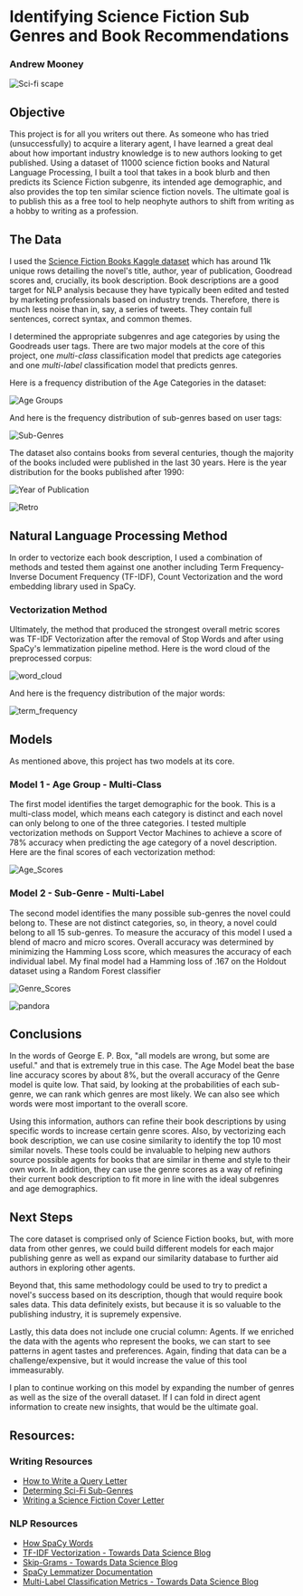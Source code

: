 # Identifying Science Fiction Sub Genres and Book Recommendations
### Andrew Mooney

![Sci-fi scape](images/sci_fi_scape.jpeg)

## Objective

This project is for all you writers out there. As someone who has tried (unsuccessfully) to acquire a literary agent, I have learned a great deal about how important industry knowledge is to new authors looking to get published. Using a dataset of 11000 science fiction books and Natural Language Processing, I built a tool that takes in a book blurb and then predicts its Science Fiction subgenre, its intended age demographic, and also provides the top ten similar science fiction novels. The ultimate goal is to publish this as a free tool to help neophyte authors to shift from writing as a hobby to writing as a profession.

## The Data
I used the [Science Fiction Books Kaggle dataset](https://www.kaggle.com/tanguypledel/science-fiction-books-subgenres) which has around 11k unique rows detailing the novel's title, author, year of publication, Goodread scores and, crucially, its book description. Book descriptions are a good target for NLP analysis because they have typically been edited and tested by marketing professionals based on industry trends. Therefore, there is much less noise than in, say, a series of tweets. They contain full sentences, correct syntax, and common themes.

I determined the appropriate subgenres and age categories by using the Goodreads user tags. There are two major models at the core of this project, one *multi-class* classification model that predicts age categories and one *multi-label* classification model that predicts genres.

Here is a frequency distribution of the Age Categories in the dataset:

![Age Groups](images/Age_Groups.png)

And here is the frequency distribution of sub-genres based on user tags:

![Sub-Genres](images/Genre_Labels.png)

The dataset also contains books from several centuries, though the majority of the books included were published in the last 30 years. Here is the year distribution for the books published after 1990:

![Year of Publication](images/Year_of_Publication.png)

![Retro](images/science_fiction_retro.jpeg)

## Natural Language Processing Method
In order to vectorize each book description, I used a combination of methods and tested them against one another including Term Frequency-Inverse Document Frequency (TF-IDF), Count Vectorization and the word embedding library used in SpaCy.

### Vectorization Method
Ultimately, the method that produced the strongest overall metric scores was TF-IDF Vectorization after the removal of Stop Words and after using SpaCy's lemmatization pipeline method. Here is the word cloud of the preprocessed corpus:

![word_cloud](images/word_cloud.png)

And here is the frequency distribution of the major words:

![term_frequency](images/term_frequency.png)

## Models

As mentioned above, this project has two models at its core. 

### Model 1 - Age Group - Multi-Class

The first model identifies the target demographic for the book. This is a multi-class model, which means each category is distinct and each novel can only belong to one of the three categories. I tested multiple vectorization methods on Support Vector Machines to achieve a score of 78% accuracy when predicting the age category of a novel description. Here are the final scores of each vectorization method:

![Age_Scores](images/Age_Model_Scores.png)

### Model 2 - Sub-Genre - Multi-Label

The second model identifies the many possible sub-genres the novel could belong to. These are not distinct categories, so, in theory, a novel could belong to all 15 sub-genres. To measure the accuracy of this model I used a blend of macro and micro scores. Overall accuracy was determined by minimizing the Hamming Loss score, which measures the accuracy of each individual label. My final model had a Hamming loss of .167 on the Holdout dataset using a Random Forest classifier

![Genre_Scores](images/Genre_Scores.png)

![pandora](images/pandora.jpeg)

## Conclusions

In the words of George E. P. Box, "all models are wrong, but some are useful." and that is extremely true in this case. The Age Model beat the base line accuracy scores by about 8%, but the overall accuracy of the Genre model is quite low. That said, by looking at the probabilities of each sub-genre, we can rank which genres are most likely. We can also see which words were most important to the overall score.

Using this information, authors can refine their book descriptions by using specific words to increase certain genre scores. Also, by vectorizing each book description, we can use cosine similarity to identify the top 10 most similar novels. These tools could be invaluable to helping new authors source possible agents for books that are similar in theme and style to their own work. In addition, they can use the genre scores as a way of refining their current book description to fit more in line with the ideal subgenres and age demographics.

## Next Steps

The core dataset is comprised only of Science Fiction books, but, with more data from other genres, we could build different models for each major publishing genre as well as expand our similarity database to further aid authors in exploring other agents.

Beyond that, this same methodology could be used to try to predict a novel's success based on its description, though that would require book sales data. This data definitely exists, but because it is so valuable to the publishing industry, it is supremely expensive.

Lastly, this data does not include one crucial column: Agents. If we enriched the data with the agents who represent the books, we can start to see patterns in agent tastes and preferences. Again, finding that data can be a challenge/expensive, but it would increase the value of this tool immeasurably.

I plan to continue working on this model by expanding the number of genres as well as the size of the overall dataset. If I can fold in direct agent information to create new insights, that would be the ultimate goal.

## Resources:
### Writing Resources
- [How to Write a Query Letter](https://www.janefriedman.com/query-letters/)
- [Determing Sci-Fi Sub-Genres](https://writersrelief.com/2011/07/11/determine-book-genre/)
- [Writing a Science Fiction Cover Letter](https://writersrelief.com/2018/05/31/query-letter-genre-essentials-pitching-sci-fi-and-fantasy-novels-writers-relief/)

### NLP Resources
- [How SpaCy Words](https://spacy.io/usage/spacy-101)
- [TF-IDF Vectorization - Towards Data Science Blog](https://towardsdatascience.com/text-vectorization-term-frequency-inverse-document-frequency-tfidf-5a3f9604da6d)
- [Skip-Grams - Towards Data Science Blog](https://towardsdatascience.com/skip-gram-nlp-context-words-prediction-algorithm-5bbf34f84e0c)
- [SpaCy Lemmatizer Documentation](https://spacy.io/api/lemmatizer)
- [Multi-Label Classification Metrics - Towards Data Science Blog](https://towardsdatascience.com/journey-to-the-center-of-multi-label-classification-384c40229bff)
